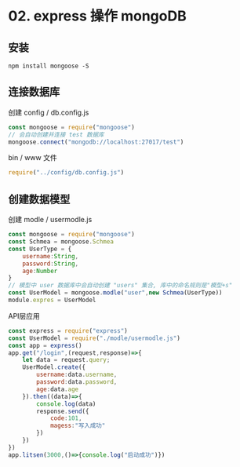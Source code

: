 # 02. express 操作 mongoDB

## 安装

```shell
npm install mongoose -S
```

## 连接数据库

创建 config / db.config.js

```javascript
const mongoose = require("mongoose")
// 会自动创建并连接 test 数据库
mongoose.connect("mongodb://localhost:27017/test")
```

bin / www 文件

```javascript
require("../config/db.config.js")
```

## 创建数据模型

创建 modle / usermodle.js

```javascript
const mongoose = require("mongoose")
const Schmea = mongoose.Schmea
const UserType = {
    username:String,
    password:String,
    age:Number
}
// 模型中 user 数据库中会自动创建 "users" 集合, 库中的命名规则是"模型+s"
const UserModel = mongoose.modle("user",new Schmea(UserType))
module.expres = UserModel
```

API层应用

```javascript
const express = require("express")
const UserModel = require("./modle/usermodle.js")
const app = express()
app.get("/login",(request,response)=>{
    let data = request.query;
    UserModel.create({
        username:data.username,
        password:data.password,
        age:data.age
    }).then((data)=>{
        console.log(data)
        response.send({
            code:101,
            magess:"写入成功"
        })
    })
})
app.litsen(3000,()=>{console.log("启动成功")})
```

